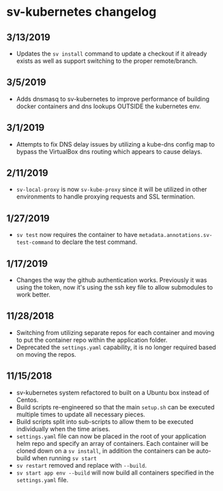 # sv-kubernetes changelog

## 3/13/2019

* Updates the `sv install` command to update a checkout if it already exists as well as support switching to the proper remote/branch.

## 3/5/2019

* Adds dnsmasq to sv-kubernetes to improve performance of building docker containers and dns lookups OUTSIDE the kubernetes env.

## 3/1/2019

* Attempts to fix DNS delay issues by utilizing a kube-dns config map to bypass the VirtualBox dns routing which appears to cause delays.

## 2/11/2019

* `sv-local-proxy` is now `sv-kube-proxy` since it will be utilized in other environments to handle proxying requests and SSL termination.

## 1/27/2019

* `sv test` now requires the container to have `metadata.annotations.sv-test-command` to declare the test command.

## 1/17/2019

* Changes the way the github authentication works. Previously it was using the token, now it's using the ssh key file to allow submodules to work better.

## 11/28/2018

* Switching from utilizing separate repos for each container and moving to put the container repo within the application folder.
* Deprecated the `settings.yaml` capability, it is no longer required based on moving the repos.

## 11/15/2018

* sv-kubernetes system refactored to built on a Ubuntu box instead of Centos.
* Build scripts re-engineered so that the main `setup.sh` can be executed multiple times to update all necessary pieces.
* Build scripts split into sub-scripts to allow them to be executed individually when the time arises.
* `settings.yaml` file can now be placed in the root of your application helm repo and specify an array of containers. Each container will be cloned down on a `sv install`, in addition the containers can be auto-build when running `sv start`
* `sv restart` removed and replace with `--build`.
* `sv start app env --build` will now build all containers specified in the `settings.yaml` file.